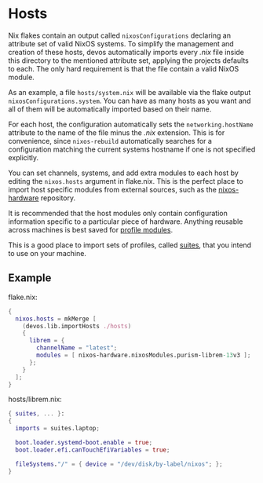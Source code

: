 # Hosts

Nix flakes contain an output called `nixosConfigurations` declaring an
attribute set of valid NixOS systems. To simplify the management and creation
of these hosts, devos automatically imports every _.nix_ file inside this
directory to the mentioned attribute set, applying the projects defaults to
each. The only hard requirement is that the file contain a valid NixOS module.

As an example, a file `hosts/system.nix` will be available via the flake
output `nixosConfigurations.system`. You can have as many hosts as you want
and all of them will be automatically imported based on their name.

For each host, the configuration automatically sets the `networking.hostName`
attribute to the name of the file minus the _.nix_ extension. This is for
convenience, since `nixos-rebuild` automatically searches for a configuration
matching the current systems hostname if one is not specified explicitly.

You can set channels, systems, and add extra modules to each host by editing the
`nixos.hosts` argument in flake.nix. This is the perfect place to import
host specific modules from external sources, such as the
[nixos-hardware][nixos-hardware] repository.

It is recommended that the host modules only contain configuration information
specific to a particular piece of hardware. Anything reusable across machines
is best saved for [profile modules](./profiles.md).

This is a good place to import sets of profiles, called [suites](./suites.md),
that you intend to use on your machine.


## Example

flake.nix:
```nix
{
  nixos.hosts = mkMerge [
    (devos.lib.importHosts ./hosts)
    {
      librem = {
        channelName = "latest";
        modules = [ nixos-hardware.nixosModules.purism-librem-13v3 ];
      };
    }
  ];
}
```

hosts/librem.nix:
```nix
{ suites, ... }:
{
  imports = suites.laptop;

  boot.loader.systemd-boot.enable = true;
  boot.loader.efi.canTouchEfiVariables = true;

  fileSystems."/" = { device = "/dev/disk/by-label/nixos"; };
}
```

[nixos-hardware]: https://github.com/NixOS/nixos-hardware
